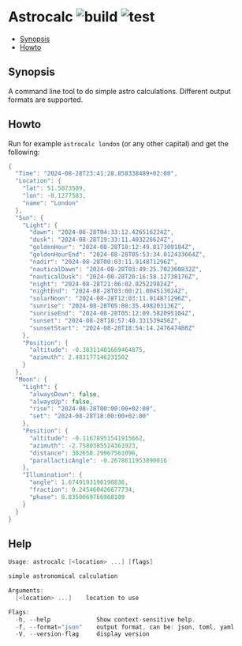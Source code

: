 # Astrocalc ![build](https://github.com/triole/astrocalc/actions/workflows/build.yaml/badge.svg) ![test](https://github.com/triole/astrocalc/actions/workflows/test.yaml/badge.svg)

<!-- toc -->

- [Synopsis](#synopsis)
- [Howto](#howto)

<!-- /toc -->

## Synopsis

A command line tool to do simple astro calculations. Different output formats are supported.

## Howto

Run for example `astrocalc london` (or any other capital) and get the following:

```go mdox-exec="r london"
{
  "Time": "2024-08-28T23:41:28.858338489+02:00",
  "Location": {
    "lat": 51.5073509,
    "lon": -0.1277583,
    "name": "London"
  },
  "Sun": {
    "Light": {
      "dawn": "2024-08-28T04:33:12.426516224Z",
      "dusk": "2024-08-28T19:33:11.403226624Z",
      "goldenHour": "2024-08-28T18:12:49.817309184Z",
      "goldenHourEnd": "2024-08-28T05:53:34.012433664Z",
      "nadir": "2024-08-28T00:03:11.914871296Z",
      "nauticalDawn": "2024-08-28T03:49:25.702360832Z",
      "nauticalDusk": "2024-08-28T20:16:58.12738176Z",
      "night": "2024-08-28T21:06:02.825229824Z",
      "nightEnd": "2024-08-28T03:00:21.004513024Z",
      "solarNoon": "2024-08-28T12:03:11.914871296Z",
      "sunrise": "2024-08-28T05:08:35.498203136Z",
      "sunriseEnd": "2024-08-28T05:12:09.582095104Z",
      "sunset": "2024-08-28T18:57:48.331539456Z",
      "sunsetStart": "2024-08-28T18:54:14.247647488Z"
    },
    "Position": {
      "altitude": -0.38311481669464875,
      "azimuth": 2.483177146231502
    }
  },
  "Moon": {
    "Light": {
      "alwaysDown": false,
      "alwaysUp": false,
      "rise": "2024-08-28T00:00:00+02:00",
      "set": "2024-08-28T18:00:00+02:00"
    },
    "Position": {
      "altitude": -0.11678951541915662,
      "azimuth": -2.7580385524361923,
      "distance": 382658.29967561096,
      "parallacticAngle": -0.2678611953890016
    },
    "Illumination": {
      "angle": 1.6749193190190836,
      "fraction": 0.245460426677734,
      "phase": 0.8350069766968109
    }
  }
}
```

## Help

```go mdox-exec="r -h"
Usage: astrocalc [<location> ...] [flags]

simple astronomical calculation

Arguments:
  [<location> ...]    location to use

Flags:
  -h, --help             Show context-sensitive help.
  -f, --format="json"    output format, can be: json, toml, yaml
  -V, --version-flag     display version
```
